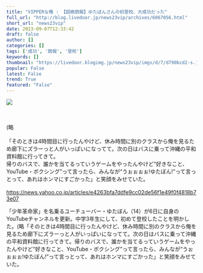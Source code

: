 ```yaml
---
title: "VIPPERな俺 : 【超絶朗報】ゆたぼんさんの初登校、大成功だった"
full_url: "http://blog.livedoor.jp/news23vip/archives/6067056.html"
short_url: "news23vip"
date: 2023-09-07T12:33:42
draft: false
author: []
categories: []
tags: ['成功', '朗報', '登校']
keywords: []
thumbnail: "https://livedoor.blogimg.jp/news23vip/imgs/d/7/d790bcd2-s.jpg"
popular: False
latest: False
trend: True
featured: "False"
---
```


![](https://livedoor.blogimg.jp/news23vip/imgs/d/7/d790bcd2-s.jpg)

<span><br> <br> (略<br> <br> 「そのときは4時間目に行ったんやけど、休み時間に別のクラスから俺を見るため廊下にズラーっと人がいっぱいになってて。次の日はバスに乗って沖縄の平和資料館に行ってきて。<br> 帰りのバスで、誰かを当てるっていうゲームをやったんやけど“好きなこと、YouTube・ボクシング”って言ったら、みんなが“うぉぉぉぉ!ゆたぼん!”って言っとって、あれはホンマにすごかった」と笑顔をみせていた。<br> <br> <a href='https://news.yahoo.co.jp/articles/e4263bfa7ddfe9cc02de56f1e49f0f4818b73e07' target='_blank' title=''>https://news.yahoo.co.jp/articles/e4263bfa7ddfe9cc02de56f1e49f0f4818b73e07</a><p>「少年革命家」を名乗るユーチューバー・ゆたぼん（14）が6日に自身のYouTubeチャンネルを更新。中学3年生にして、初めて登校したことを明かした。(略「そのときは4時間目に行ったんやけど、休み時間に別のクラスから俺を見るため廊下にズラーっと人がいっぱいになってて。次の日はバスに乗って沖縄の平和資料館に行ってきて。帰りのバスで、誰かを当てるっていうゲームをやったんやけど“好きなこと、YouTube・ボクシング”って言ったら、みんなが“うぉぉぉぉ!ゆたぼん!”って言っとって、あれはホンマにすごかった」と笑顔をみせていた。</p></span>